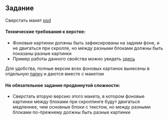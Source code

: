 ## Задание

Сверстать макет [psd](./Parallax.psd) 

#### Технические требования к верстке:
- Фоновые картинки должны быть зафиксированы на заднем фоне, и не двигаться при скролле, но между разными блоками должны быть показаны разные картинки
- Пример работы данного свойства можно увидеть [здесь](./Preview.gif)  

Для удобства, полные версии всех фоновых картинок вынесены в отдельную [папку](./img) и даются вместе с макетом 

#### Не обязательное задание продвинутой сложности:
- Сверстать вторую версию этого макета, в котором фоновые картинки между блоками при скроллинге будут двигаться медленнее, чем основные блоки с текстом, но между разными блоками по-прежнему должны быть разные картинки